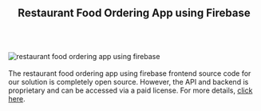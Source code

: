 <h2 style="text-align:center">Restaurant Food Ordering App using Firebase</h2><br/><br/>

![restaurant food ordering app using firebase](https://admin.ninjascode.com/wp-content/uploads/2025/repoImages/tiffanie/restaurant%20food%20ordering%20app%20using%20firebase.webp) <br/><br/>The restaurant food ordering app using firebase frontend source code for our solution is completely open source. However, the API and backend is proprietary and can be accessed via a paid license. For more details, <a href="https://enatega.com/?utm_source=github&utm_medium=repo&utm_campaign=tiffanie-restaurant-food-ordering-app-using-firebase" target="_blank">click here</a>.
